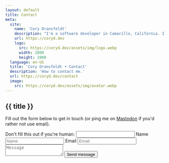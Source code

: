 ```yaml
---
layout: default
title: Contact
meta:
  site:
    name: 'Cory Dransfeldt'
    description: "I'm a software developer in Camarillo, California. I enjoy hanging out with my beautiful family and 4 rescue dogs, technology, automation, music, writing, reading and tv and movies."
    url: https://coryd.dev
    logo:
      src: https://coryd.dev/assets/img/logo.webp
      width: 2000
      height: 2000
  language: en-US
  title: 'Cory Dransfeldt • Contact'
  description: 'How to contact me.'
  url: https://coryd.dev/contact
  image:
    src: https://coryd.dev/assets/img/avatar.webp
---
```


<h2
  class="m-0 text-xl font-black leading-tight tracking-normal dark:text-gray-200 md:text-2xl mb-2"
>
  {{ title }}
</h2>

Fill out the form below to get in touch (or ping me on [Mastodon](https://social.lol/@cory) if you'd rather not use email).

<form class="mt-4 flex flex-col justify-center items-center w-full" method="POST" action="/contact/success" name="contact" netlify netlify-honeypot="bot-field">
  <label class="hidden">
    Don't fill this out if you're human: <input name="bot-field" />
  </label>
  <label class="w-full md:w-3/4">
    <span class="hidden">Name</span>
    <input type="text" name="name" placeholder="Name" class="w-full outline-none p-2 mb-6 rounded-sm border border-blue-600 focus:border-blue-800 dark:border-blue-400 dark:focus:border-blue-200 transition-colors ease-in-out duration-300" />
  </label>
  <label class="w-full md:w-3/4">
    <span class="hidden">Email</span>
    <input type="email" name="email" placeholder="Email" class="w-full outline-none p-2 mb-6 rounded-sm border border-blue-600 focus:border-blue-800 dark:border-blue-400 dark:focus:border-blue-200 transition-colors ease-in-out duration-300" />
  </label>
  <textarea name="message" placeholder="Message"  class="w-full md:w-3/4 h-40 resize-none outline-none p-2 mb-6 rounded-sm border border-blue-600 focus:border-blue-800 dark:border-blue-400 dark:focus:border-blue-200 transition-colors ease-in-out duration-300"></textarea>
  <button class="pill--button w-1/2 md:w-1/3" type="submit">Send message</button>
</form>
